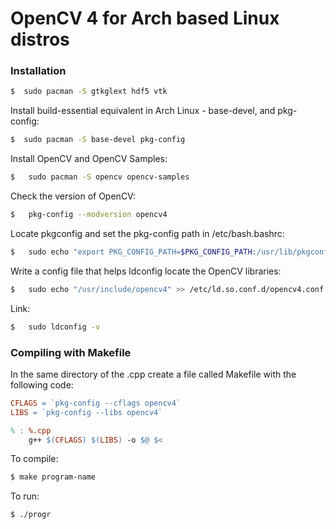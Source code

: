 # OpenCV 4 for Arch based Linux distros

### Installation

```sh
$  sudo pacman -S gtkglext hdf5 vtk
```

Install build-essential equivalent in Arch Linux - base-devel, and pkg-config:

```sh
$  sudo pacman -S base-devel pkg-config
```

Install OpenCV and OpenCV Samples:

```sh
$   sudo pacman -S opencv opencv-samples
```

Check the version of OpenCV:
```sh
$   pkg-config --modversion opencv4 
```
Locate pkgconfig and set the pkg-config path in /etc/bash.bashrc:

```sh
$   sudo echo "export PKG_CONFIG_PATH=$PKG_CONFIG_PATH:/usr/lib/pkgconfig"  >>  /etc/bash.bashrc
```

Write a config file that helps ldconfig locate the OpenCV libraries:
```sh
$   sudo echo "/usr/include/opencv4" >> /etc/ld.so.conf.d/opencv4.conf
```
Link:
```sh
$   sudo ldconfig -v
```

### Compiling with Makefile

In the same directory of the .cpp create a file called Makefile with the following code:

```makefile
CFLAGS = `pkg-config --cflags opencv4`
LIBS = `pkg-config --libs opencv4`

% : %.cpp
	g++ $(CFLAGS) $(LIBS) -o $@ $<
```

To compile:
```sh
$ make program-name
```
To run:
```sh
$ ./progr
